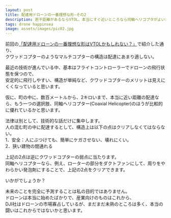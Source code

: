 ```yaml
---
layout: post
title: 配達用ドローンの一番理想な形―その2
description: 若干距離があるならVTOL、本当にすぐ近いところなら同軸ヘリコプタがよいかも？
tags: drone happinsea
image: assets/images/pic02.jpg
---
```

前回の<a href="http://lab.happinesea.com/2018/02/07/delivery_drone_is_VTOL.html" target="_brank">「配達用ドローンの一番理想な形はVTOLかもしれない？」</a>で紹介した通り、<br>
クワッドコプターのようなマルチコプターの構造は配達にあまり適しない。<br>

最近の技術が進んでいる中、基本はフライトコントローラーでドローンの飛行状態を保つので、<br>
安定的に飛行しやすい、構造が単純など、クワッドコプターのメリットは見えにくくなっていると思います。<br>

仮に、町の中に、数百メートルから、2キロいまで、本当に近い距離の配達なら、もう一つの選択肢、同軸ヘリコプター(Coaxial Helicopter)のほうが比較的に優れているかと思います。<br>

法律は別として、技術的な話だけに集中します。<br>
人の混む町の中に配達するとして、構造上は以下の点はクリアしなくてはならない。<br>
1．安全：人にぶつけても、簡単にケガさせない、壊れにくい。<br>
2．狭い建物の間通れる<br>

上記の2点は逆にクワッドコプターの弱点に当たります。<br>
同軸ヘリコプターなら、例え、ローターの部分をダクトファンにして、周りをやわらかい発泡剤にすることで、上記の2点をクリアできます。<br>

いかがでしょうか？<br>


未来のことを完全に予測することは私の目的ではありません。<br>
ドローンは本当に始めたばかりで、産業向けのものはこれから、<br>
DJI社はドローンの市場寡占しているが、まだまだ未熟のところは多く、本当の闘いはこれからではないかと思います。
